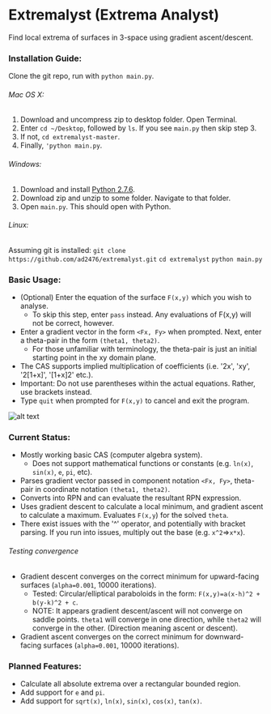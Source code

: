 Extremalyst (Extrema Analyst)
===========

Find local extrema of surfaces in 3-space using gradient ascent/descent.

### Installation Guide:
Clone the git repo, run with `python main.py`.
###### Mac OS X:
1. Download and uncompress zip to desktop folder. Open Terminal.
2. Enter `cd ~/Desktop`, followed by `ls`. If you see `main.py` then skip step 3.
3. If not, `cd extremalyst-master`.
4. Finally, `'python main.py`.

###### Windows:
1. Download and install [Python 2.7.6](http://python.org/download/releases/2.7.6/).
2. Download zip and unzip to some folder. Navigate to that folder.
3. Open `main.py`. This should open with Python.

###### Linux:
Assuming git is installed: `git clone https://github.com/ad2476/extremalyst.git` `cd extremalyst` `python main.py`

### Basic Usage:
* (Optional) Enter the equation of the surface `F(x,y)` which you wish to analyse.
  * To skip this step, enter `pass` instead. Any evaluations of F(x,y) will not be correct, however.
* Enter a gradient vector in the form `<Fx, Fy>` when prompted. Next, enter a theta-pair in the form `(theta1, theta2)`.
  * For those unfamiliar with terminology, the theta-pair is just an initial starting point in the xy domain plane.
* The CAS supports implied multiplication of coefficients (i.e. '2x', 'xy', '2[1+x]', '[1+x]2' etc.).
* Important: Do not use parentheses within the actual equations. Rather, use brackets instead.
* Type `quit` when prompted for `F(x,y)` to cancel and exit the program.

![alt text](https://raw.github.com/ad2476/extremalyst/master/img/ex1.png "Example 1")

### Current Status:
* Mostly working basic CAS (computer algebra system).
  * Does not support mathematical functions or constants (e.g. `ln(x)`, `sin(x)`, `e`, `pi`, etc).
* Parses gradient vector passed in component notation `<Fx, Fy>`, theta-pair in coordinate notation `(theta1, theta2)`.
* Converts into RPN and can evaluate the resultant RPN expression.
* Uses gradient descent to calculate a local minimum, and gradient ascent to calculate a maximum. Evaluates `F(x,y`) for the solved `theta`.
* There exist issues with the '^' operator, and potentially with bracket parsing. If you run into issues, multiply out the base (e.g. `x^2`=>`x*x`).

###### Testing convergence
* Gradient descent converges on the correct minimum for upward-facing surfaces (`alpha=0.001`, 10000 iterations).
  * Tested: Circular/elliptical paraboloids in the form: `F(x,y)=a(x-h)^2 + b(y-k)^2 + c`.
  * NOTE: It appears gradient descent/ascent will not converge on saddle points. `theta1` will converge in one direction, while `theta2` will converge in the other. (Direction meaning ascent or descent).
* Gradient ascent converges on the correct minimum for downward-facing surfaces (`alpha=0.001`, 10000 iterations).

### Planned Features:
* Calculate all absolute extrema over a rectangular bounded region.
* Add support for `e` and `pi`.
* Add support for `sqrt(x)`, `ln(x)`, `sin(x)`, `cos(x)`, `tan(x)`.
